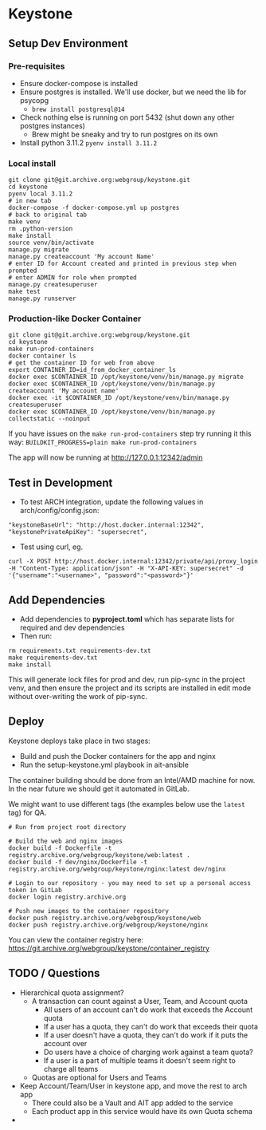 # Keystone

## Setup Dev Environment

### Pre-requisites

- Ensure docker-compose is installed
- Ensure postgres is installed. We'll use docker, but we need the lib for psycopg
    - `brew install postgresql@14`
- Check nothing else is running on port 5432 (shut down any other postgres instances)
    - Brew might be sneaky and try to run postgres on its own
- Install python 3.11.2 `pyenv install 3.11.2`

### Local install

```shell
git clone git@git.archive.org:webgroup/keystone.git
cd keystone
pyenv local 3.11.2
# in new tab
docker-compose -f docker-compose.yml up postgres
# back to original tab
make venv
rm .python-version
make install
source venv/bin/activate
manage.py migrate
manage.py createaccount 'My account Name'
# enter ID for Account created and printed in previous step when prompted
# enter ADMIN for role when prompted
manage.py createsuperuser
make test
manage.py runserver
```

### Production-like Docker Container

```shell
git clone git@git.archive.org:webgroup/keystone.git
cd keystone
make run-prod-containers
docker container ls
# get the container ID for web from above
export CONTAINER_ID=id_from_docker_container_ls
docker exec $CONTAINER_ID /opt/keystone/venv/bin/manage.py migrate
docker exec $CONTAINER_ID /opt/keystone/venv/bin/manage.py createaccount 'My account name'
docker exec -it $CONTAINER_ID /opt/keystone/venv/bin/manage.py createsuperuser
docker exec $CONTAINER_ID /opt/keystone/venv/bin/manage.py collectstatic --noinput
```

If you have issues on the `make run-prod-containers` step try running it this way:
`BUILDKIT_PROGRESS=plain make run-prod-containers`

The app will now be running at http://127.0.0.1:12342/admin

## Test in Development
- To test ARCH integration, update the following values in arch/config/config.json:
```shell
"keystoneBaseUrl": "http://host.docker.internal:12342",
"keystonePrivateApiKey": "supersecret",
```
- Test using curl, eg.
``` shell
curl -X POST http://host.docker.internal:12342/private/api/proxy_login -H "Content-Type: application/json" -H "X-API-KEY: supersecret" -d '{"username":"<username>", "password":"<password>"}'
```

## Add Dependencies

- Add dependencies to **pyproject.toml** which has separate lists for required and dev 
dependencies
- Then run:
```shell
rm requirements.txt requirements-dev.txt
make requirements-dev.txt
make install
```
This will generate lock files for prod and dev, run pip-sync in the project venv, 
and then ensure the project and its scripts are installed in edit mode without
over-writing the work of pip-sync.

## Deploy

Keystone deploys take place in two stages:
- Build and push the Docker containers for the app and nginx
- Run the setup-keystone.yml playbook in ait-ansible

The container building should be done from an Intel/AMD machine for now. In the near 
future we should get it automated in GitLab.

We might want to use different tags (the examples below use the `latest` tag) for QA.

```shell
# Run from project root directory

# Build the web and nginx images
docker build -f Dockerfile -t registry.archive.org/webgroup/keystone/web:latest .
docker build -f dev/nginx/Dockerfile -t registry.archive.org/webgroup/keystone/nginx:latest dev/nginx

# Login to our repository - you may need to set up a personal access token in GitLab
docker login registry.archive.org

# Push new images to the container repository
docker push registry.archive.org/webgroup/keystone/web
docker push registry.archive.org/webgroup/keystone/nginx
```

You can view the container registry here:
https://git.archive.org/webgroup/keystone/container_registry


## TODO / Questions

- Hierarchical quota assignment?
    - A transaction can count against a User, Team, and Account quota
      - All users of an account can't do work that exceeds the Account quota
      - If a user has a quota, they can't do work that exceeds their quota
      - If a user doesn't have a quota, they can't do work if it puts the account over
      - Do users have a choice of charging work against a team quota?
      - If a user is a part of multiple teams it doesn't seem right to charge all teams
    - Quotas are optional for Users and Teams
- Keep Account/Team/User in keystone app, and move the rest to arch app
    - There could also be a Vault and AIT app added to the service
    - Each product app in this service would have its own Quota schema
- 
